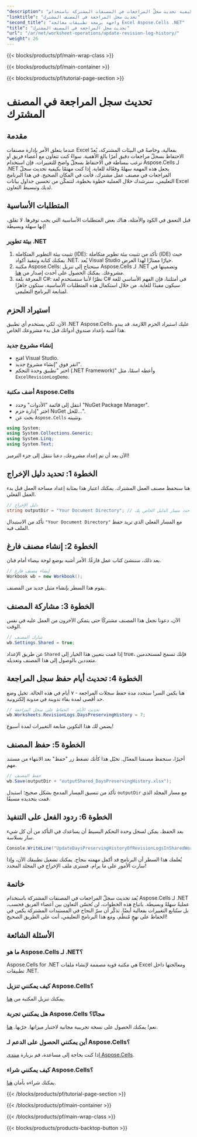 ```yaml
---
"description": "تعلّم كيفية تحديث سجلّ المراجعات في المصنفات المشتركة باستخدام Aspose.Cells لـ .NET. بسّط التعاون وحافظ على سجلات مستندات واضحة."
"linktitle": "تحديث سجل المراجعة في المصنف المشترك"
"second_title": "واجهة برمجة تطبيقات معالجة Excel Aspose.Cells .NET"
"title": "تحديث سجل المراجعة في المصنف المشترك"
"url": "/ar/net/worksheet-operations/update-revision-log-history/"
"weight": 26
---
```


{{< blocks/products/pf/main-wrap-class >}}

{{< blocks/products/pf/main-container >}}

{{< blocks/products/pf/tutorial-page-section >}}

# تحديث سجل المراجعة في المصنف المشترك

## مقدمة
عندما يتعلق الأمر بإدارة مصنفات Excel بفعالية، وخاصةً في البيئات المشتركة، يُعدّ الاحتفاظ بسجلّ مراجعات دقيق أمرًا بالغ الأهمية. سواءً كنت تتعاون مع أعضاء فريق أو ترغب ببساطة في الاحتفاظ بسجلّ واضح للتغييرات، فإن استخدام Aspose.Cells لـ .NET يجعل هذه المهمة سهلةً وفعّالة للغاية. إذا كنت مهتمًا بكيفية تحديث سجلّ المراجعات في مصنف عمل مشترك، فأنت في المكان الصحيح. في هذا البرنامج التعليمي، سنرشدك خلال العملية خطوة بخطوة، لتتمكّن من تحسين جداول بيانات Excel لديك وتبسيط التعاون.
## المتطلبات الأساسية
قبل التعمق في الكود والأمثلة، هناك بعض المتطلبات الأساسية التي يجب توفرها. لا تقلق، إنها سهلة وبسيطة!
### بيئة تطوير .NET
1. تثبيت بيئة التطوير المتكاملة (IDE): تأكد من تثبيت بيئة تطوير متكاملة (IDE) حيث يمكنك كتابة وتنفيذ أكواد .NET. يُعد Visual Studio خيارًا ممتازًا لهذا الغرض.
2. مكتبة Aspose.Cells: ستحتاج إلى تنزيل Aspose.Cells لـ .NET وتضمينها في مشروعك. يمكنك الحصول على أحدث إصدار من [هنا](https://releases.aspose.com/cells/net/).
3. المعرفة بلغة C#: نظرًا لأننا سنستخدم لغة C# في أمثلتنا، فإن الفهم الأساسي للغة سيكون مفيدًا للغاية.
من خلال استكمال هذه المتطلبات الأساسية، ستكون جاهزًا لمتابعة البرنامج التعليمي.
## استيراد الحزم
الآن، لكي يستخدم أي تطبيق .NET Aspose.Cells، عليك استيراد الحزم اللازمة. قد يبدو هذا أشبه بإعداد صندوق أدواتك قبل بدء مشروعك الخاص.
### إنشاء مشروع جديد
- افتح Visual Studio.
- انقر فوق "إنشاء مشروع جديد".
- اختر "تطبيق وحدة التحكم (.NET Framework)" وأعطه اسمًا، مثل `ExcelRevisionLogDemo`.
### أضف مكتبة Aspose.Cells
- انتقل إلى قائمة "الأدوات" وحدد "NuGet Package Manager".
- اختر "إدارة حزم NuGet للحل...".
- بحث عن `Aspose.Cells` وتثبيته.
```csharp
using System;
using System.Collections.Generic;
using System.Linq;
using System.Text;
```
الآن بعد أن تم إعداد مشروعك، دعنا ننتقل إلى جزء الترميز!
## الخطوة 1: تحديد دليل الإخراج
هنا سنحفظ مصنف العمل المشترك. يمكنك اعتبار هذا بمثابة إعداد مساحة العمل قبل بدء العمل الفعلي.
```csharp
// دليل الإخراج
string outputDir = "Your Document Directory"; // حدد مسار الدليل الخاص بك
```
تأكد من الاستبدال `"Your Document Directory"` مع المسار الفعلي الذي تريد حفظ الملف فيه. 
## الخطوة 2: إنشاء مصنف فارغ
بعد ذلك، سننشئ كتاب عمل فارغًا. الأمر أشبه بوضع لوحة بيضاء أمام فنان.
```csharp
// إنشاء مصنف فارغ
Workbook wb = new Workbook();
```
يقوم هذا السطر بإنشاء مثيل جديد من المصنف. 
## الخطوة 3: مشاركة المصنف
الآن، دعونا نجعل هذا المصنف مشتركًا حتى يتمكن الآخرون من العمل عليه في نفس الوقت. 
```csharp
// شارك المصنف
wb.Settings.Shared = true;
```
عن طريق الإعداد `Shared` إذا قمت بتعيين هذا الخيار إلى true، فإنك تسمح لمستخدمين متعددين بالوصول إلى هذا المصنف وتعديله.
## الخطوة 4: تحديث أيام حفظ سجل المراجعة
هنا يكمن السر! سنحدد مدة حفظ سجلات المراجعة - ٧ أيام في هذه الحالة. تخيل وضع حد أقصى لمدة بقاء تدوينة في مدونة إلكترونية. 
```csharp
// تحديث الأيام - الحفاظ على سجل المراجعة
wb.Worksheets.RevisionLogs.DaysPreservingHistory = 7;
```
يضمن لك هذا التكوين متابعة التغييرات لمدة أسبوع!
## الخطوة 5: حفظ المصنف
أخيرًا، سنحفظ مصنفنا المعدّل. تخيّل هذا كأنك تضغط زر "حفظ" بعد الانتهاء من مستند مهم.
```csharp
// حفظ المصنف
wb.Save(outputDir + "outputShared_DaysPreservingHistory.xlsx");
```
تأكد من تنسيق المسار المدمج بشكل صحيح؛ استبدل `outputDir` مع مسار المجلد الذي قمت بتحديده مسبقًا.
## الخطوة 6: ردود الفعل على التنفيذ
بعد الحفظ، يمكن لسجل وحدة التحكم البسيط أن يساعدك في التأكد من أن كل شيء سار بسلاسة. 
```csharp
Console.WriteLine("UpdateDaysPreservingHistoryOfRevisionLogsInSharedWorkbook executed successfully.");
```
يُعلمك هذا السطر أن البرنامج قد أكمل مهمته بنجاح. يمكنك تشغيل تطبيقك الآن، وإذا سارت الأمور على ما يرام، فسترى ملف الإخراج في المجلد المحدد!
## خاتمة
يُعد تحديث سجلّ المراجعات في المصنفات المشتركة باستخدام Aspose.Cells لـ .NET عمليةً سهلةً وبسيطة. باتباع هذه الخطوات، لن تُحسّن التعاون بين أعضاء الفريق فحسب، بل ستُتابع التغييرات بفعالية أيضًا. تذكّر أن سرّ النجاح في المستندات المشتركة يكمن في الحفاظ على نهجٍ مُنظّم، ومع هذا البرنامج التعليمي، أنت على الطريق الصحيح!
## الأسئلة الشائعة
### ما هو Aspose.Cells لـ .NET؟
Aspose.Cells for .NET هي مكتبة قوية مصممة لإنشاء ملفات Excel ومعالجتها داخل تطبيقات .NET.
### كيف يمكنني تنزيل Aspose.Cells؟
يمكنك تنزيل المكتبة من [هنا](https://releases.aspose.com/cells/net/).
### هل يمكنني تجربة Aspose.Cells مجانًا؟
نعم! يمكنك الحصول على نسخة تجريبية مجانية لاختبار ميزاتها. جرّبها. [هنا](https://releases.aspose.com/).
### أين يمكنني الحصول على الدعم لـ Aspose.Cells؟
إذا كنت بحاجة إلى مساعدة، قم بزيارة [منتدى Aspose.Cells](https://forum.aspose.com/c/cells/9).
### كيف يمكنني شراء Aspose.Cells؟
يمكنك شراءه بأمان [هنا](https://purchase.aspose.com/buy).


{{< /blocks/products/pf/tutorial-page-section >}}

{{< /blocks/products/pf/main-container >}}

{{< /blocks/products/pf/main-wrap-class >}}

{{< blocks/products/products-backtop-button >}}